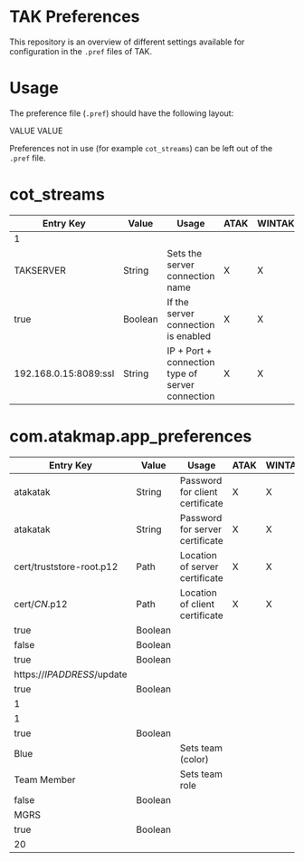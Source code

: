 # TAK Preferences

This repository is an overview of different settings available for configuration in the `.pref` files of TAK.


# Usage
The preference file (`.pref`) should have the following layout:

<?xml version='1.0' standalone='yes'?>
<preferences>
    <preference version="1" name="cot_streams">
        <entry key="" class="">VALUE</entry>
    </preference>
    <preference version="" name="com.atakmap.app_preferences">
        <entry key="" class="">VALUE</entry>
    </preference>
</preferences>

Preferences not in use (for example `cot_streams`) can be left out of the `.pref` file.

# cot_streams

| Entry Key                                                                                | Value   | Usage                                            | ATAK | WINTAK | ITAK |
| ---------------------------------------------------------------------------------------- | ------- | ------------------------------------------------ | ---- | ------ | ---- |
| <entry key="count" class="class java.lang.Integer">1</entry>                             |         |                                                  |      |        |      |
| <entry key="description0" class="class java.lang.String">TAKSERVER</entry>               | String  | Sets the server connection name                  | X    | X      |      |
| <entry key="enabled0" class="class java.lang.Boolean">true</entry>                       | Boolean | If the server connection is enabled              | X    | X      |      |
| <entry key="connectString0" class="class java.lang.String">192.168.0.15:8089:ssl</entry> | String  | IP + Port + connection type of server connection | X    | X      |      |


# com.atakmap.app_preferences

| Entry Key                                                                                          | Value   | Usage                           | ATAK | WINTAK | ITAK |
| -------------------------------------------------------------------------------------------------- | ------- | ------------------------------- | ---- | ------ | ---- |
| <entry key="clientPassword" class="class java.lang.String">atakatak</entry>                        | String  | Password for client certificate | X    | X      |      |
| <entry key="caPassword" class="class java.lang.String">atakatak</entry>                            | String  | Password for server certificate | X    | X      |      |
| <entry key="caLocation" class="class java.lang.String">cert/truststore-root.p12</entry>            | Path    | Location of server certificate  | X    | X      |      |
| <entry key="certificateLocation" class="class java.lang.String">cert/_CN_.p12</entry>              | Path    | Location of client certificate  | X    | X      |      |
| <entry key="displayServerConnectionWidget" class="class java.lang.Boolean">true</entry>            | Boolean |                                 |      |        |      |
| <entry key="atakControlOtherUserNotification" class="class java.lang.Boolean">false</entry>        | Boolean |                                 |      |        |      |
| <entry key="atakPluginScanningOnStartup" class="class java.lang.Boolean">true</entry>              | Boolean |                                 |      |        |      |
| <entry key="atakUpdateServerUrl" class="class java.lang.String">https://_IPADDRESS_/update</entry> |         |                                 |      |        |      |
| <entry key="appMgmtEnableUpdateServer" class="class java.lang.Boolean">true</entry>                | Boolean |                                 |      |        |      |
| <entry key="speed_unit_pref" class="class java.lang.String">1</entry>                              |         |                                 |      |        |      |
| <entry key="alt_unit_pref" class="class java.lang.String">1</entry>                                |         |                                 |      |        |      |
| <entry key="AgreedToEULA" class="class java.lang.Boolean">true</entry>                             | Boolean |                                 |      |        |      |
| <entry key="locationTeam" class="class java.lang.String">Blue</entry>                              |         | Sets team (color)               |      |        |      |
| <entry key="atakRoleType" class="class java.lang.String">Team Member</entry>                       |         | Sets team role                  |      |        |      |
| <entry key="enableNonStreamingConnections" class="class java.lang.Boolean">false</entry>           | Boolean |                                 |      |        |      |
| <entry key="pref_grid_type" class="class java.lang.String">MGRS</entry>                            |         |                                 |      |        |      |
| <entry key="deviceProfileEnableOnConnect" class="class java.lang.Boolean">true</entry>             | Boolean |                                 |      |        |      |
| <entry key="filesharingTransferTimeoutSecs" class="class java.lang.String">20</entry>              |         |                                 |      |        |      |
